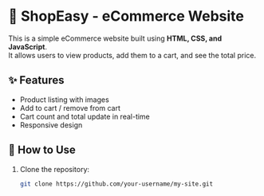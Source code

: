 # 🛒 ShopEasy - eCommerce Website

This is a simple eCommerce website built using **HTML, CSS, and JavaScript**.  
It allows users to view products, add them to a cart, and see the total price.

## ✨ Features
- Product listing with images
- Add to cart / remove from cart
- Cart count and total update in real-time
- Responsive design

## 🚀 How to Use
1. Clone the repository:
   ```bash
   git clone https://github.com/your-username/my-site.git
